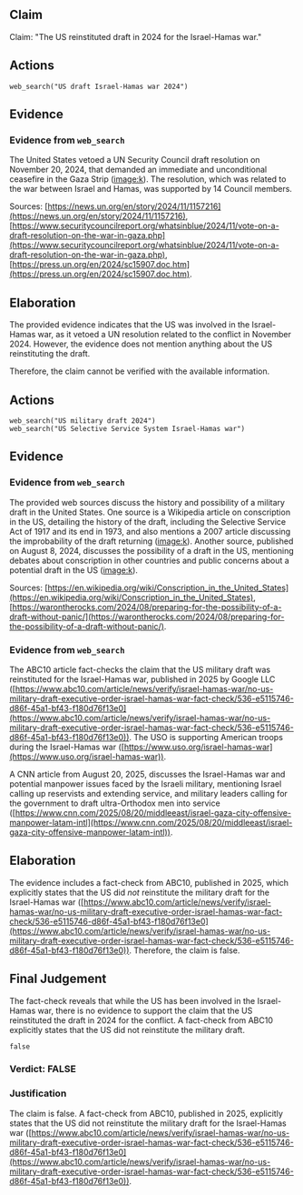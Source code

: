 ## Claim
Claim: "The US reinstituted draft in 2024 for the Israel-Hamas war."

## Actions
```
web_search("US draft Israel-Hamas war 2024")
```

## Evidence
### Evidence from `web_search`
The United States vetoed a UN Security Council draft resolution on November 20, 2024, that demanded an immediate and unconditional ceasefire in the Gaza Strip (<image:k>). The resolution, which was related to the war between Israel and Hamas, was supported by 14 Council members.

Sources: [https://news.un.org/en/story/2024/11/1157216](https://news.un.org/en/story/2024/11/1157216), [https://www.securitycouncilreport.org/whatsinblue/2024/11/vote-on-a-draft-resolution-on-the-war-in-gaza.php](https://www.securitycouncilreport.org/whatsinblue/2024/11/vote-on-a-draft-resolution-on-the-war-in-gaza.php), [https://press.un.org/en/2024/sc15907.doc.htm](https://press.un.org/en/2024/sc15907.doc.htm).


## Elaboration
The provided evidence indicates that the US was involved in the Israel-Hamas war, as it vetoed a UN resolution related to the conflict in November 2024. However, the evidence does not mention anything about the US reinstituting the draft.

Therefore, the claim cannot be verified with the available information.


## Actions
```
web_search("US military draft 2024")
web_search("US Selective Service System Israel-Hamas war")
```

## Evidence
### Evidence from `web_search`
The provided web sources discuss the history and possibility of a military draft in the United States. One source is a Wikipedia article on conscription in the US, detailing the history of the draft, including the Selective Service Act of 1917 and its end in 1973, and also mentions a 2007 article discussing the improbability of the draft returning (<image:k>). Another source, published on August 8, 2024, discusses the possibility of a draft in the US, mentioning debates about conscription in other countries and public concerns about a potential draft in the US (<image:k>).

Sources: [https://en.wikipedia.org/wiki/Conscription_in_the_United_States](https://en.wikipedia.org/wiki/Conscription_in_the_United_States), [https://warontherocks.com/2024/08/preparing-for-the-possibility-of-a-draft-without-panic/](https://warontherocks.com/2024/08/preparing-for-the-possibility-of-a-draft-without-panic/).


### Evidence from `web_search`
The ABC10 article fact-checks the claim that the US military draft was reinstituted for the Israel-Hamas war, published in 2025 by Google LLC ([https://www.abc10.com/article/news/verify/israel-hamas-war/no-us-military-draft-executive-order-israel-hamas-war-fact-check/536-e5115746-d86f-45a1-bf43-f180d76f13e0](https://www.abc10.com/article/news/verify/israel-hamas-war/no-us-military-draft-executive-order-israel-hamas-war-fact-check/536-e5115746-d86f-45a1-bf43-f180d76f13e0)). The USO is supporting American troops during the Israel-Hamas war ([https://www.uso.org/israel-hamas-war](https://www.uso.org/israel-hamas-war)).

A CNN article from August 20, 2025, discusses the Israel-Hamas war and potential manpower issues faced by the Israeli military, mentioning Israel calling up reservists and extending service, and military leaders calling for the government to draft ultra-Orthodox men into service ([https://www.cnn.com/2025/08/20/middleeast/israel-gaza-city-offensive-manpower-latam-intl](https://www.cnn.com/2025/08/20/middleeast/israel-gaza-city-offensive-manpower-latam-intl)).


## Elaboration
The evidence includes a fact-check from ABC10, published in 2025, which explicitly states that the US did *not* reinstitute the military draft for the Israel-Hamas war ([https://www.abc10.com/article/news/verify/israel-hamas-war/no-us-military-draft-executive-order-israel-hamas-war-fact-check/536-e5115746-d86f-45a1-bf43-f180d76f13e0](https://www.abc10.com/article/news/verify/israel-hamas-war/no-us-military-draft-executive-order-israel-hamas-war-fact-check/536-e5115746-d86f-45a1-bf43-f180d76f13e0)). Therefore, the claim is false.


## Final Judgement
The fact-check reveals that while the US has been involved in the Israel-Hamas war, there is no evidence to support the claim that the US reinstituted the draft in 2024 for the conflict. A fact-check from ABC10 explicitly states that the US did not reinstitute the military draft.

`false`


### Verdict: FALSE

### Justification
The claim is false. A fact-check from ABC10, published in 2025, explicitly states that the US did not reinstitute the military draft for the Israel-Hamas war ([https://www.abc10.com/article/news/verify/israel-hamas-war/no-us-military-draft-executive-order-israel-hamas-war-fact-check/536-e5115746-d86f-45a1-bf43-f180d76f13e0](https://www.abc10.com/article/news/verify/israel-hamas-war/no-us-military-draft-executive-order-israel-hamas-war-fact-check/536-e5115746-d86f-45a1-bf43-f180d76f13e0)).
